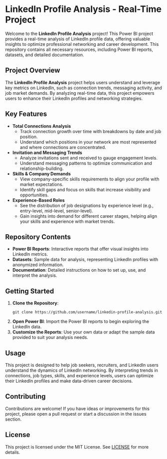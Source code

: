 
  <h1>LinkedIn Profile Analysis - Real-Time Project</h1>
  <p>
    Welcome to the <strong>LinkedIn Profile Analysis</strong> project! This Power BI project provides a real-time analysis 
    of LinkedIn profile data, offering valuable insights to optimize professional networking and career development. 
    This repository contains all necessary resources, including Power BI reports, datasets, and detailed documentation.
  </p>

  <h2>Project Overview</h2>
  <p>
    The <strong>LinkedIn Profile Analysis</strong> project helps users understand and leverage key metrics on LinkedIn, 
    such as connection trends, messaging activity, and job market demands. By analyzing real-time data, this project empowers 
    users to enhance their LinkedIn profiles and networking strategies.
  </p>

  <h2>Key Features</h2>
  <ul>
    <li>
      <strong>Total Connections Analysis</strong>
      <ul>
        <li>Track connection growth over time with breakdowns by date and job position.</li>
        <li>Understand which positions in your network are most represented and where connections are concentrated.</li>
      </ul>
    </li>
    <li>
      <strong>Invitation and Messaging Trends</strong>
      <ul>
        <li>Analyze invitations sent and received to gauge engagement levels.</li>
        <li>Understand messaging patterns to optimize communication and relationship-building.</li>
      </ul>
    </li>
    <li>
      <strong>Skills & Company Demands</strong>
      <ul>
        <li>View company-specific skills requirements to align your profile with market expectations.</li>
        <li>Identify skill gaps and focus on skills that increase visibility and opportunities.</li>
      </ul>
    </li>
    <li>
      <strong>Experience-Based Roles</strong>
      <ul>
        <li>See the distribution of job designations by experience level (e.g., entry-level, mid-level, senior-level).</li>
        <li>Gain insights into demand for different career stages, helping align your skills and experience with market trends.</li>
      </ul>
    </li>
  </ul>

  <h2>Repository Contents</h2>
  <ul>
    <li><strong>Power BI Reports</strong>: Interactive reports that offer visual insights into LinkedIn metrics.</li>
    <li><strong>Datasets</strong>: Sample data for analysis, representing LinkedIn profiles with anonymized information.</li>
    <li><strong>Documentation</strong>: Detailed instructions on how to set up, use, and interpret the analysis.</li>
  </ul>

  <h2>Getting Started</h2>
  <ol>
    <li><strong>Clone the Repository</strong>:</li>
    <pre><code>git clone https://github.com/username/linkedin-profile-analysis.git</code></pre>
    <li><strong>Open Power BI</strong>: Import the Power BI reports to begin exploring the LinkedIn data.</li>
    <li><strong>Customize the Reports</strong>: Use your own data or adapt the sample data provided to suit your analysis needs.</li>
  </ol>

  <h2>Usage</h2>
  <p>
    This project is designed to help job seekers, recruiters, and LinkedIn users understand the dynamics of LinkedIn networking. 
    By interpreting trends in connections, job types, skills, and experience levels, users can optimize their LinkedIn profiles 
    and make data-driven career decisions.
  </p>

  <h2>Contributing</h2>
  <p>
    Contributions are welcome! If you have ideas or improvements for this project, please open a pull request or start a discussion 
    in the issues section.
  </p>

  <h2>License</h2>
  <p>
    This project is licensed under the MIT License. See <a href="LICENSE">LICENSE</a> for more details.
  </p>

</body>
</html>
